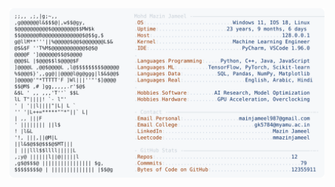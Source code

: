 <picture>
  <source srcset="https://raw.githubusercontent.com/mmazinjameel/mmazinjameel/main/dark_mode.svg?v=1754950228" media="(prefers-color-scheme: dark)">
  <img src="https://raw.githubusercontent.com/mmazinjameel/mmazinjameel/main/light_mode.svg?v=1754950228">
</picture>
